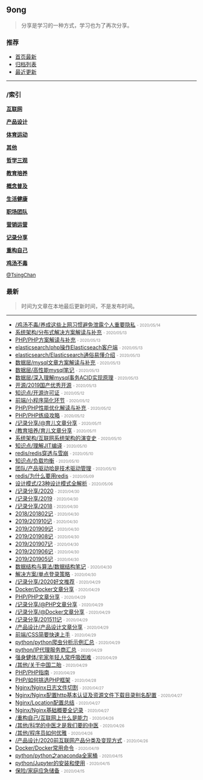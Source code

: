 ## 9ong

> 分享是学习的一种方式，学习也为了再次分享。

### 推荐

- [首页最新](#最新)
- [归档列表](archive.md)
- [最近更新](/latest.md)

----

### /索引


**[互联网](/互联网/)**

**[产品设计](/产品设计/)**

**[体育运动](/体育运动/)**

**[其他](/其他/)**

**[哲学三观](/哲学三观/)**

**[教育培养](/教育培养/)**

**[概念普及](/概念普及/)**

**[生活健康](/生活健康/)**

**[职场团队](/职场团队/)**

**[营销运营](/营销运营/)**

**[记录分享](/记录分享/)**

**[重构自己](/重构自己/)**

**[鸡汤不毒](/鸡汤不毒/)**


<font size=2 color='grey'> [@TsingChan](http://www.9ong.com/) </font>

### 最新
> 时间为文章在本地最后更新时间，不是发布时间。
----
- [/鸡汤不毒/养成这些上网习惯避免泄露个人重要隐私](/鸡汤不毒/养成这些上网习惯避免泄露个人重要隐私.md)	<font color="grey" size=1> - 2020/05/14</font>
- [系统架构/分布式解决方案解读与补充](/互联网/系统架构/分布式解决方案解读与补充.md)	<font color="grey" size=1> - 2020/05/13</font>
- [PHP/PHP方案解读与补充](/互联网/PHP/PHP方案解读与补充.md)	<font color="grey" size=1> - 2020/05/13</font>
- [elasticsearch/php操作Elasticseach客户端](/互联网/数据层/elasticsearch/php操作Elasticseach客户端.md)	<font color="grey" size=1> - 2020/05/13</font>
- [elasticsearch/Elasticsearch通俗易懂介绍](/互联网/数据层/elasticsearch/Elasticsearch通俗易懂介绍.md)	<font color="grey" size=1> - 2020/05/13</font>
- [数据层/mysql文章方案解读与补充](/互联网/数据层/mysql文章方案解读与补充.md)	<font color="grey" size=1> - 2020/05/13</font>
- [数据层/高性能mysql笔记](/互联网/数据层/高性能mysql笔记.md)	<font color="grey" size=1> - 2020/05/13</font>
- [数据层/深入理解mysql事务ACID实现原理](/互联网/数据层/深入理解mysql事务ACID实现原理.md)	<font color="grey" size=1> - 2020/05/13</font>
- [开源/2019国产优秀开源](/互联网/开源/2019国产优秀开源.md)	<font color="grey" size=1> - 2020/05/13</font>
- [知识点/开源许可证](/互联网/知识点/开源许可证.md)	<font color="grey" size=1> - 2020/05/12</font>
- [前端/小程序简化环节](/互联网/前端/小程序简化环节.md)	<font color="grey" size=1> - 2020/05/12</font>
- [PHP/PHP性能优化解读与补充](/互联网/PHP/PHP性能优化解读与补充.md)	<font color="grey" size=1> - 2020/05/12</font>
- [PHP/PHP练级攻略](/互联网/PHP/PHP练级攻略.md)	<font color="grey" size=1> - 2020/05/12</font>
- [/记录分享/@育儿文章分享](/记录分享/@育儿文章分享.md)	<font color="grey" size=1> - 2020/05/11</font>
- [/教育培养/育儿文章分享](/教育培养/育儿文章分享.md)	<font color="grey" size=1> - 2020/05/11</font>
- [系统架构/互联网系统架构的演变史](/互联网/系统架构/互联网系统架构的演变史.md)	<font color="grey" size=1> - 2020/05/10</font>
- [知识点/理解JIT编译](/互联网/知识点/理解JIT编译.md)	<font color="grey" size=1> - 2020/05/10</font>
- [redis/redis穿透与雪崩](/互联网/数据层/redis/redis穿透与雪崩.md)	<font color="grey" size=1> - 2020/05/10</font>
- [知识点/负载均衡](/互联网/知识点/负载均衡.md)	<font color="grey" size=1> - 2020/05/10</font>
- [团队/产品驱动哈是技术驱动管理](/职场团队/团队/产品驱动哈是技术驱动管理.md)	<font color="grey" size=1> - 2020/05/10</font>
- [redis/为什么要用redis](/互联网/数据层/redis/为什么要用redis.md)	<font color="grey" size=1> - 2020/05/09</font>
- [设计模式/23种设计模式全解析](/互联网/设计模式/23种设计模式全解析.md)	<font color="grey" size=1> - 2020/05/06</font>
- [/记录分享/2020](/记录分享/2020.md)	<font color="grey" size=1> - 2020/04/30</font>
- [/记录分享/2019](/记录分享/2019.md)	<font color="grey" size=1> - 2020/04/30</font>
- [/记录分享/2018](/记录分享/2018.md)	<font color="grey" size=1> - 2020/04/30</font>
- [2018/201802记](/记录分享/2018/201802记.md)	<font color="grey" size=1> - 2020/04/30</font>
- [2019/201910记](/记录分享/2019/201910记.md)	<font color="grey" size=1> - 2020/04/30</font>
- [2019/201909记](/记录分享/2019/201909记.md)	<font color="grey" size=1> - 2020/04/30</font>
- [2019/201908记](/记录分享/2019/201908记.md)	<font color="grey" size=1> - 2020/04/30</font>
- [2019/201907记](/记录分享/2019/201907记.md)	<font color="grey" size=1> - 2020/04/30</font>
- [2019/201906记](/记录分享/2019/201906记.md)	<font color="grey" size=1> - 2020/04/30</font>
- [2019/201905记](/记录分享/2019/201905记.md)	<font color="grey" size=1> - 2020/04/30</font>
- [数据结构与算法/数据结构笔记](/互联网/数据结构与算法/数据结构笔记.md)	<font color="grey" size=1> - 2020/04/30</font>
- [解决方案/单点登录策略](/互联网/解决方案/单点登录策略.md)	<font color="grey" size=1> - 2020/04/30</font>
- [/记录分享/2020好文推荐](/记录分享/2020好文推荐.md)	<font color="grey" size=1> - 2020/04/29</font>
- [Docker/Docker文章分享](/互联网/服务器运维/Docker/Docker文章分享.md)	<font color="grey" size=1> - 2020/04/29</font>
- [PHP/PHP文章分享](/互联网/PHP/PHP文章分享.md)	<font color="grey" size=1> - 2020/04/29</font>
- [/记录分享/@PHP文章分享](/记录分享/@PHP文章分享.md)	<font color="grey" size=1> - 2020/04/29</font>
- [/记录分享/@Docker文章分享](/记录分享/@Docker文章分享.md)	<font color="grey" size=1> - 2020/04/29</font>
- [/记录分享/201511记](/记录分享/201511记.md)	<font color="grey" size=1> - 2020/04/29</font>
- [/产品设计/产品设计文章分享](/产品设计/产品设计文章分享.md)	<font color="grey" size=1> - 2020/04/29</font>
- [前端/CSS简要快速上手](/互联网/前端/CSS简要快速上手.md)	<font color="grey" size=1> - 2020/04/29</font>
- [python/python爬虫分析示例汇总](/互联网/python/python爬虫分析示例汇总.md)	<font color="grey" size=1> - 2020/04/29</font>
- [python/IP代理服务商汇总](/互联网/python/IP代理服务商汇总.md)	<font color="grey" size=1> - 2020/04/29</font>
- [强身健体/宅家年轻人常呼吸困难](/生活健康/强身健体/宅家年轻人常呼吸困难.md)	<font color="grey" size=1> - 2020/04/29</font>
- [/其他/关于中国二胎](/其他/关于中国二胎.md)	<font color="grey" size=1> - 2020/04/29</font>
- [PHP/PHP指南](/互联网/PHP/PHP指南.md)	<font color="grey" size=1> - 2020/04/29</font>
- [PHP/如何挑选PHP框架](/互联网/PHP/如何挑选PHP框架.md)	<font color="grey" size=1> - 2020/04/28</font>
- [Nginx/Nginx日志文件切割](/互联网/服务器运维/Nginx/Nginx日志文件切割.md)	<font color="grey" size=1> - 2020/04/27</font>
- [Nginx/Nginx配置http基本认证及资源文件下载目录别名配置](/互联网/服务器运维/Nginx/Nginx配置http基本认证及资源文件下载目录别名配置.md)	<font color="grey" size=1> - 2020/04/27</font>
- [Nginx/Location配置总结](/互联网/服务器运维/Nginx/Location配置总结.md)	<font color="grey" size=1> - 2020/04/27</font>
- [Nginx/Nginx基础概要全记录](/互联网/服务器运维/Nginx/Nginx基础概要全记录.md)	<font color="grey" size=1> - 2020/04/27</font>
- [/重构自己/互联网上什么是能力](/重构自己/互联网上什么是能力.md)	<font color="grey" size=1> - 2020/04/26</font>
- [/其他/科学的中医才是我们要的中医](/其他/科学的中医才是我们要的中医.md)	<font color="grey" size=1> - 2020/04/26</font>
- [/其他/程序员如何优雅](/其他/程序员如何优雅.md)	<font color="grey" size=1> - 2020/04/26</font>
- [/产品设计/2020前互联网产品分类及变现方式](/产品设计/2020前互联网产品分类及变现方式.md)	<font color="grey" size=1> - 2020/04/26</font>
- [Docker/Docker常用命令](/互联网/服务器运维/Docker/Docker常用命令.md)	<font color="grey" size=1> - 2020/04/19</font>
- [python/python之anaconda全家桶](/互联网/python/python之anaconda全家桶.md)	<font color="grey" size=1> - 2020/04/15</font>
- [python/Jupyter的安装和使用](/互联网/python/Jupyter的安装和使用.md)	<font color="grey" size=1> - 2020/04/15</font>
- [保险/家庭应急储备](/生活健康/保险/家庭应急储备.md)	<font color="grey" size=1> - 2020/04/15</font>
